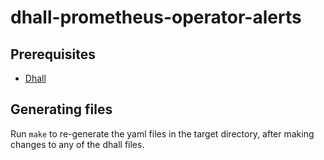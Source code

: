 # dhall-prometheus-operator-alerts

## Prerequisites

* [Dhall](https://docs.dhall-lang.org/tutorials/Getting-started_Generate-JSON-or-YAML.html#installation)

## Generating files

Run `make` to re-generate the yaml files in the target directory, after making changes to any of the dhall files.
